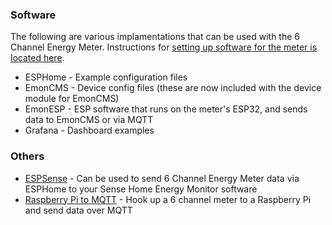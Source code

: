 ### Software
The following are various implamentations that can be used with the 6 Channel Energy Meter. Instructions for [setting up software for the meter is located here](https://github.com/CircuitSetup/Expandable-6-Channel-ESP32-Energy-Meter#setting-up-software).
- ESPHome - Example configuration files
- EmonCMS - Device config files (these are now included with the device module for EmonCMS)
- EmonESP - ESP software that runs on the meter's ESP32, and sends data to EmonCMS or via MQTT
- Grafana - Dashboard examples

### Others
- [ESPSense](https://github.com/cbpowell/ESPSense) - Can be used to send 6 Channel Energy Meter data via ESPHome to your Sense Home Energy Monitor software
- [Raspberry Pi to MQTT](https://github.com/tsaitsai/circuitsetup_energy_to_mqtt) - Hook up a 6 channel meter to a Raspberry Pi and send data over MQTT
